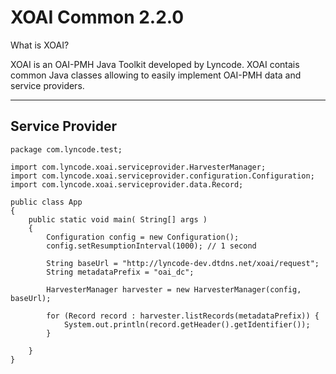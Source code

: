 # XOAI Common 2.2.0

What is XOAI?

XOAI is an OAI-PMH Java Toolkit developed by Lyncode. XOAI contais common Java classes allowing to easily 
implement OAI-PMH data and service providers.

- - - 

Service Provider
-----------------

	package com.lyncode.test;
	
	import com.lyncode.xoai.serviceprovider.HarvesterManager;
	import com.lyncode.xoai.serviceprovider.configuration.Configuration;
	import com.lyncode.xoai.serviceprovider.data.Record;
	
	public class App 
	{
	    public static void main( String[] args )
	    {
	        Configuration config = new Configuration();
	        config.setResumptionInterval(1000); // 1 second
	        
	        String baseUrl = "http://lyncode-dev.dtdns.net/xoai/request";
	        String metadataPrefix = "oai_dc";
	        
	        HarvesterManager harvester = new HarvesterManager(config, baseUrl);
	        
	        for (Record record : harvester.listRecords(metadataPrefix)) {
	            System.out.println(record.getHeader().getIdentifier());
	        }
	        
	    }
	}



